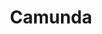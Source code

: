 ---
codehost: https://github.com/camunda
facebook: https://facebook.com/CamundaBPM
linkedin: https://linkedin.com/company/camunda-services-gmbh
logohandle: camunda
sort: camunda
title: Camunda
twitter: https://x.com/camunda
website: https://camunda.com/
---